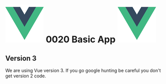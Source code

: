 #  ![The Vue Logo](/images/120x120VueLogo.png) 0020 Basic App ![The Vue Logo](/images/120x120VueLogo.png)

## Version 3

We are using Vue version 3.  If you go google hunting be careful you don't get version 2 code.

